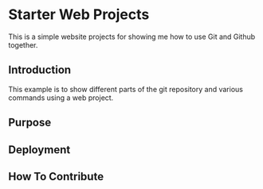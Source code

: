 # Starter Web Projects

This is a simple website projects for showing me how to use Git and Github together.

## Introduction

This example is to show different parts of the git repository and various commands using a web project.

## Purpose

## Deployment

## How To Contribute